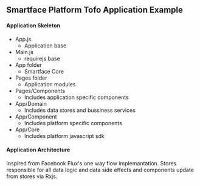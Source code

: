## Smartface Platform Tofo Application Example

#### Application Skeleton
- App.js
  - Application base
- Main.js
  - requirejs base
- App folder
  - Smartface Core   
- Pages folder
  - Application modules
- Pages/Components
  - Includes application specific components
- App/Domain
  - Includes data stores and bussiness services
- App/Component
  - Includes platform specific components
- App/Core
  - Includes platform javascript sdk

#### Application Architecture
Inspired from Facebook Flux's one way flow implemantation. Stores responsible for all data logic and data side effects and components update from stores via Rxjs.
